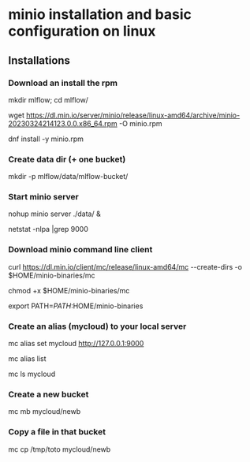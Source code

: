 # minio installation and basic configuration on linux


## Installations

### Download an install the rpm 

mkdir mlflow; cd mlflow/

wget https://dl.min.io/server/minio/release/linux-amd64/archive/minio-20230324214123.0.0.x86_64.rpm -O minio.rpm

dnf install -y  minio.rpm

### Create data dir (+ one bucket) 

mkdir -p mlflow/data/mlflow-bucket/

### Start minio server  

nohup minio server ./data/ &

netstat -nlpa |grep 9000

### Download minio command line client 

curl https://dl.min.io/client/mc/release/linux-amd64/mc --create-dirs -o $HOME/minio-binaries/mc

chmod +x $HOME/minio-binaries/mc

export PATH=$PATH:$HOME/minio-binaries

### Create an alias (mycloud) to your local server

mc alias set mycloud http://127.0.0.1:9000

mc alias list

mc ls mycloud

### Create a new bucket 

mc mb mycloud/newb

### Copy a file in that bucket 

mc cp /tmp/toto mycloud/newb
